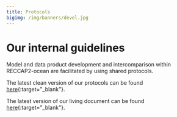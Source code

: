 ```yaml
---
title: Protocols
bigimg: /img/banners/devel.jpg
---
```


# Our internal guidelines

Model and data product development and intercomparison within RECCAP2-ocean are facilitated by using shared protocols.

The latest clean version of our protocols can be found [here](documents/MODELING_PROTOCOL_RECCAP2-ocean.pdf){:target="_blank"}.

The latest version of our living document can be found [here](https://docs.google.com/document/d/19F6ZY-7uYT4zYK2rjOcZDNggMvvTNn2k3AfinvW4bUE/edit?usp=sharing){:target="_blank"}.
